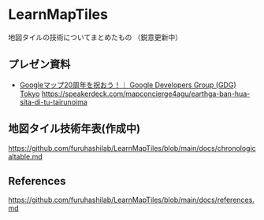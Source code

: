 # LearnMapTiles
地図タイルの技術についてまとめたもの
（鋭意更新中）

## プレゼン資料
* [Googleマップ20周年を祝おう！｜ Google Developers Group (GDG) Tokyo](https://speakerdeck.com/mapconcierge4agu/earthga-ban-hua-sita-di-tu-tairunoima) 
https://speakerdeck.com/mapconcierge4agu/earthga-ban-hua-sita-di-tu-tairunoima


## 地図タイル技術年表(作成中)
https://github.com/furuhashilab/LearnMapTiles/blob/main/docs/chronologicaltable.md

## References
https://github.com/furuhashilab/LearnMapTiles/blob/main/docs/references.md
